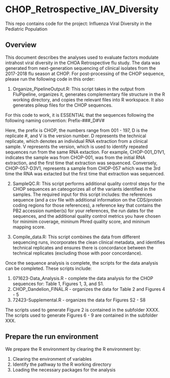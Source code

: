 # CHOP_Retrospective_IAV_Diversity
This repo contains code for the project: Influenza Viral Diversity in the Pediatric Population

## Overview

This document describes the analyses used to evaluate factors modulate intrahost viral diversity in the CHOA Retrospective flu study. The data was generated from next-generation sequencing of clinical isolates from the 2017-2018 flu season at CHOP. For post-processing of the CHOP sequence, please run the following code in this order:

1) Organize_PipelineOutput.R: This script takes in the output from FluPipeline, organizes it, generates complementary file structure in the R working directory, and copies the relevant files into R workspace. It also generates pileup files for the CHOP sequences. 

For this code to work, it is ESSENTIAL that the sequences following the following naming convention: 
Prefix-###_D#V#

Here, the prefix is CHOP, the numbers range from 001 - 197, D is the replicate #, and V is the version number. D represents the technical replicate, which denotes an individual RNA extraction from a clinical sample. V represents the version, which is used to identify repeated sequences run from the same RNA extaction. For example, CHOP-001_D1V1, indicates the sample was from CHOP-001, was from the initial RNA extraction, and the first time that extraction was sequenced. Conversely, CHOP-057-D3V1, represents a sample from CHOP-057 which was the 3rd time the RNA was extacted but the first time that extraction was sequenced. 

2) SampleQC.R: This script performs additional quality control steps for the CHOP sequences an cateogorizes all of the variants identified in the samples. The required input for this script includes: the references sequence (and a csv file with additional information on the CDS/protein coding regions for those references), a reference key that contains the PB2 accession number(s) for your references, the run dates for the sequences, and the additional quality control metrics you have chosen for minimim coverage, mininum Phred quality score, and mininum mapping score. 

3) Compile_data.R: This script combines the data from different sequencing runs, incorporates the clean clinical metadata, and identifies technical replicates and ensures there is concordance between the technical replicates (excluding those with poor concordance). 

Once the sequence analysis is complete, the scripts for the data analysis can be completed. These scripts include: 
  1. 071623-Data_Analysis.R - complete the data analysis for the CHOP sequences for: Table 1, Figures 1, 3, and S1.  
  2. CHOP_Dandelion_FINAL.R - organizes the data for Table 2 and Figures 4 - 5
  3. 72423-Supplemental.R - organizes the data for Figures S2 - S8

 The scripts used to generate Figure 2 is contained in the subfolder XXXX. The scripts used to generate Figures 6 - 9 are contained in the subfolder XXX. 

## Prepare the run environment

We prepare the R environment by clearing the R environment by: 

1. Clearing the environment of variables
2. Identify the pathway to the R working directory
3. Loading the necessary packages for the analysis
